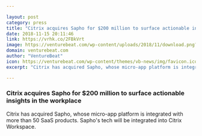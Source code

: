 ```yaml
---

layout: post
category: press
title: "Citrix acquires Sapho for $200 million to surface actionable insights in the workplace"
date: 2018-11-15 20:11:46
link: https://vrhk.co/2FBkVrt
image: https://venturebeat.com/wp-content/uploads/2018/11/download.png?fit=1280%2C720&strip=all
domain: venturebeat.com
author: "VentureBeat"
icon: https://venturebeat.com/wp-content/themes/vb-news/img/favicon.ico
excerpt: "Citrix has acquired Sapho, whose micro-app platform is integrated with more than 50 SaaS products. Sapho's tech will be integrated into Citrix Workspace."

---
```


### Citrix acquires Sapho for $200 million to surface actionable insights in the workplace

Citrix has acquired Sapho, whose micro-app platform is integrated with more than 50 SaaS products. Sapho's tech will be integrated into Citrix Workspace.